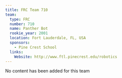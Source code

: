 ```yaml
---
title: FRC Team 710
team:
  type: FRC
  number: 710
  name: Panther Bot
  rookie_year: 2001
  location: Fort Lauderdale, FL, USA
  sponsors:
    - Pine Crest School
  links:
    Website: http://www.ftl.pinecrest.edu/robotics
---
```

No content has been added for this team
